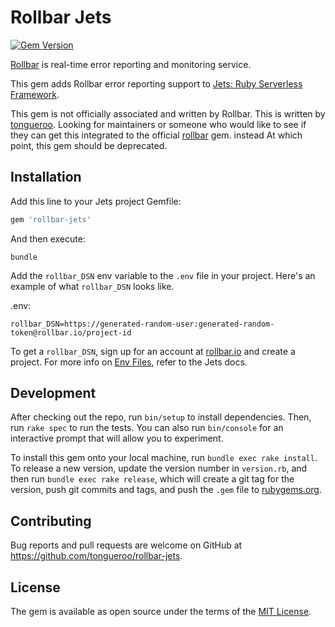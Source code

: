 # Rollbar Jets

[![Gem Version](https://img.shields.io/gem/v/rollbar-jets.svg)](https://rubygems.org/gems/rollbar-jets)

[Rollbar](https://rollbar.com/) is real-time error reporting and monitoring service.

This gem adds Rollbar error reporting support to [Jets: Ruby Serverless Framework](http://rubyonjets.com/).

This gem is not officially associated and written by Rollbar. This is written by [tongueroo](https://www.linkedin.com/in/tongueroo/).  Looking for maintainers or someone who would like to see if they can get this integrated to the official [rollbar](https://github.com/rollbar/rollbar-gem) gem. instead At which point, this gem should be deprecated.

## Installation

Add this line to your Jets project Gemfile:

```ruby
gem 'rollbar-jets'
```

And then execute:

    bundle

Add the `rollbar_DSN` env variable to the `.env` file in your project.  Here's an example of what `rollbar_DSN` looks like.

.env:

    rollbar_DSN=https://generated-random-user:generated-random-token@rollbar.io/project-id

To get a `rollbar_DSN`, sign up for an account at [rollbar.io](https://rollbar.io) and create a project.  For more info on [Env Files](http://rubyonjets.com/docs/env-files/), refer to the Jets docs.

## Development

After checking out the repo, run `bin/setup` to install dependencies. Then, run `rake spec` to run the tests. You can also run `bin/console` for an interactive prompt that will allow you to experiment.

To install this gem onto your local machine, run `bundle exec rake install`. To release a new version, update the version number in `version.rb`, and then run `bundle exec rake release`, which will create a git tag for the version, push git commits and tags, and push the `.gem` file to [rubygems.org](https://rubygems.org).

## Contributing

Bug reports and pull requests are welcome on GitHub at https://github.com/tongueroo/rollbar-jets.

## License

The gem is available as open source under the terms of the [MIT License](https://opensource.org/licenses/MIT).
